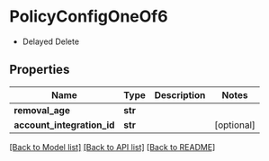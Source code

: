 # PolicyConfigOneOf6

- Delayed Delete 

## Properties
Name | Type | Description | Notes
------------ | ------------- | ------------- | -------------
**removal_age** | **str** |  | 
**account_integration_id** | **str** |  | [optional] 

[[Back to Model list]](../README.md#documentation-for-models) [[Back to API list]](../README.md#documentation-for-api-endpoints) [[Back to README]](../README.md)


